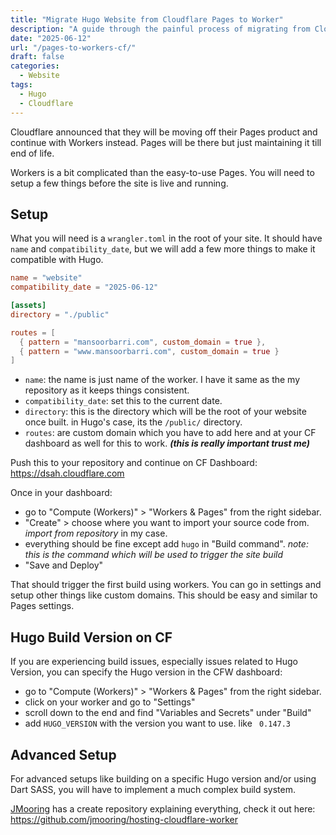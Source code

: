 ```yaml
---
title: "Migrate Hugo Website from Cloudflare Pages to Worker"
description: "A guide through the painful process of migrating from Cloudflare Pages to Workers for your Hugo Website."
date: "2025-06-12"
url: "/pages-to-workers-cf/"
draft: false
categories: 
  - Website 
tags:
  - Hugo
  - Cloudflare
---
```


Cloudflare announced that they will be moving off their Pages product and continue with Workers instead. Pages will be there but just maintaining it till end of life.

Workers is a bit complicated than the easy-to-use Pages. You will need to setup a few things before the site is live and running. 

## Setup
What you will need is a `wrangler.toml` in the root of your site. It should have `name` and `compatibility_date`, but we will add a few more things to make it compatible with Hugo. 

```toml
name = "website"
compatibility_date = "2025-06-12"

[assets]
directory = "./public"

routes = [
  { pattern = "mansoorbarri.com", custom_domain = true },
  { pattern = "www.mansoorbarri.com", custom_domain = true }
]
```

- `name`: the name is just name of the worker. I have it same as the my repository as it keeps things consistent.
- `compatibility_date`: set this to the current date.
- `directory`: this is the directory which will be the root of your website once built. in Hugo's case, its the `/public/` directory. 
- `routes`: are custom domain which you have to add here and at your CF dashboard as well for this to work. ***(this is really important trust me)***

Push this to your repository and continue on CF Dashboard: https://dsah.cloudflare.com

Once in your dashboard:
- go to "Compute (Workers)" > "Workers & Pages" from the right sidebar.
- "Create" > choose where you want to import your source code from. *import from repository* in my case.
- everything should be fine except add `hugo` in "Build command". *note: this is the command which will be used to trigger the site build*
- "Save and Deploy"

That should trigger the first build using workers. You can go in settings and setup other things like custom domains. This should be easy and similar to Pages settings.

## Hugo Build Version on CF
If you are experiencing build issues, especially issues related to Hugo Version, you can specify the Hugo version in the CFW dashboard: 
- go to "Compute (Workers)" > "Workers & Pages" from the right sidebar.
- click on your worker and go to "Settings"
- scroll down to the end and find "Variables and Secrets" under "Build" 
- add `HUGO_VERSION` with the version you want to use. like ` 0.147.3`

## Advanced Setup
For advanced setups like building on a specific Hugo version and/or using Dart SASS, you will have to implement a much complex build system.

[JMooring](https://github.com/jmooring) has a create repository explaining everything, check it out here: https://github.com/jmooring/hosting-cloudflare-worker

